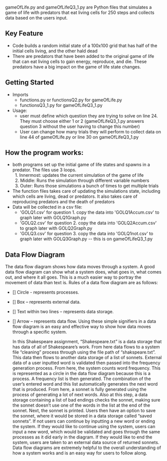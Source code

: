 gameOfLife.py and gameOfLifeQ3_1.py are Python files that simulates a game of life with predators that eat living cells for 250 steps and collects data based on the users input.
## Key Feature
- Code builds a random initial state of a 100x100 grid that has half of the initial cells living, and the other hald dead
- There are predators that have been added to the original game of life that can eat living cells to gain energy, reproduce, and die. These predators have a big impact on the game of life state changes.
## Getting Started
- Imports
  - functions.py or functionsQ2.py for gameOfLife.py
  - functionsQ3_1.py for gameOfLifeQ3_1.py
- Usage:
  - user must define which question they are trying to solve on line 24. They must choose either 1 or 2 (gameOfLifeQ3_1.py answers question 3 without the user having to change this number)
  - User can change how many trials they will perform to collect data on line 44 of gameOfLife.py or line 30 on gameOfLifeQ3_1.py
## How the program works:
- both programs set up the initial game of life states and spawns in a predator. The files use 3 loops. <br>
&nbsp; 1. Innermost: updates the current simulation of the game of life <br>
&nbsp; 2. Middle: Runs the simulation through different variable numbers <br>
&nbsp; 3. Outer: Runs those simulations a bunch of times to get multiple trials <br>
- The function files takes care of updating the simulations state, including which cells are living, dead or predators. It also takes care of reproducing predators and the death of predators
- Data will be collected in a csv file:
    - 'GOLQ1.csv' for question 1. copy the data into 'GOLQ1Accum.csv' to graph later with GOLQ1Graph.py
    - 'GOLQ2.csv' for question 2. copy the data into 'GOLQ2Accum.csv' to graph later with GOLQ2Graph.py
    - 'GOLQ3.csv' for question 3. copy the data into 'GOLQ1not.csv' to graph later with GOLQ3Graph.py -- this is on gameOfLifeQ3_1.py

## Data Flow Diagram
The data flow diagram shows how data moves through a system. A good data flow diagram can show what a system does, what goes in, what comes out, and where it all goes. This is a much easier way to portray the movement of data than text is. Rules of a data flow diagram are as follows: 
- [] Circle - represents processes.
- [] Box – represents external data.
- [] Text within two lines – represents data storage.
- [] Arrow – represents data flow. 
Using these simple signifiers in a data flow diagram is an easy and effective way to show how data moves through a specific system. 

    In this Shakespeare assignment, “Shakespeare.txt” is a data storage that has data of all of Shakespeare’s work. From here data flows to a system file “cleaning” process through using the file path of “shakspeare.txt”. This data then flows to another data storage of a list of sonnets. External data of a user inputted word is validated then passed into the frequency generation process. From here, the system counts word frequency. This is represented as a circle in the data flow diagram because this is a process. A frequency list is then generated. The combination of the user’s entered word and this list automatically generates the next word that is produced. From here, a sonnet is fully generated using the process of generating a lot of next words. Also at this step, a data storage containing a list of bad endings checks the sonnet, making sure the sonnet doesn’t use one of the words in the list at the end of the sonnet. Next, the sonnet is printed. Users then have an option to save the sonnet, where it would be stored in a data storage called “saved sonnets”. If not users can continue by inputting a new word or ending the system. If they would like to continue using the system, users can input a new word, which would be validated and goes through the same processes as it did early in the diagram. If they would like to end the system, users are taken to an external data source of returned sonnets. Data flow diagrams are extremely helpful to the overall understanding of how a system works and is an easy way for users to follow along. 

